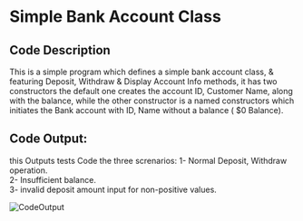 # Simple Bank Account Class 

## Code Description
This is a simple program which defines a simple bank account class, & featuring Deposit, Withdraw & Display Account Info methods,
it has two constructors the default one creates the account ID, Customer Name, along with the balance,
while the other constructor is a named constructors which initiates the Bank account with ID, Name without a balance ( $0 Balance). 

## Code Output:
this Outputs tests Code the three screnarios: 
1- Normal Deposit, Withdraw operation.  
2- Insufficient balance.  
3- invalid deposit amount input for non-positive values.  
                              
![CodeOutput](https://github.com/user-attachments/assets/6d66724b-d948-4145-af31-a276d3feee5a)
